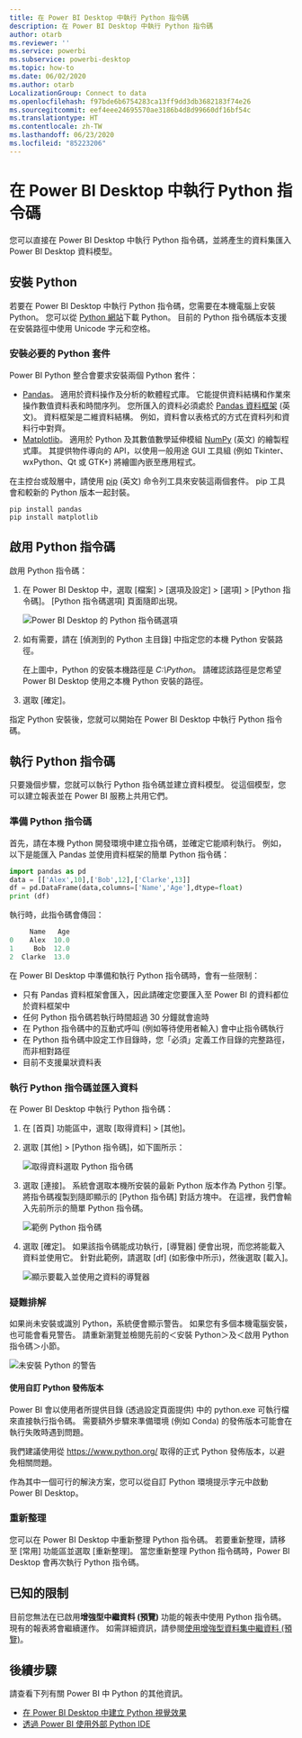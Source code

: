 ```yaml
---
title: 在 Power BI Desktop 中執行 Python 指令碼
description: 在 Power BI Desktop 中執行 Python 指令碼
author: otarb
ms.reviewer: ''
ms.service: powerbi
ms.subservice: powerbi-desktop
ms.topic: how-to
ms.date: 06/02/2020
ms.author: otarb
LocalizationGroup: Connect to data
ms.openlocfilehash: f97bde6b6754283ca13ff9dd3db3682183f74e26
ms.sourcegitcommit: eef4eee24695570ae3186b4d8d99660df16bf54c
ms.translationtype: HT
ms.contentlocale: zh-TW
ms.lasthandoff: 06/23/2020
ms.locfileid: "85223206"
---
```

# <a name="run-python-scripts-in-power-bi-desktop"></a>在 Power BI Desktop 中執行 Python 指令碼

您可以直接在 Power BI Desktop 中執行 Python 指令碼，並將產生的資料集匯入 Power BI Desktop 資料模型。

## <a name="install-python"></a>安裝 Python

若要在 Power BI Desktop 中執行 Python 指令碼，您需要在本機電腦上安裝 Python。 您可以從 [Python 網站](https://www.python.org/)下載 Python。 目前的 Python 指令碼版本支援在安裝路徑中使用 Unicode 字元和空格。

### <a name="install-required-python-packages"></a>安裝必要的 Python 套件

Power BI Python 整合會要求安裝兩個 Python 套件：

* [Pandas](https://pandas.pydata.org/)。 適用於資料操作及分析的軟體程式庫。 它能提供資料結構和作業來操作數值資料表和時間序列。 您所匯入的資料必須處於 [Pandas 資料框架](https://www.tutorialspoint.com/python_pandas/python_pandas_dataframe.htm) \(英文\)。 資料框架是二維資料結構。 例如，資料會以表格式的方式在資料列和資料行中對齊。
* [Matplotlib](https://matplotlib.org/)。 適用於 Python 及其數值數學延伸模組 [NumPy](https://www.numpy.org/) \(英文\) 的繪製程式庫。 其提供物件導向的 API，以使用一般用途 GUI 工具組 (例如 Tkinter、wxPython、Qt 或 GTK+) 將繪圖內嵌至應用程式。

在主控台或殼層中，請使用 [pip](https://pip.pypa.io/en/stable/) \(英文\) 命令列工具來安裝這兩個套件。 pip 工具會和較新的 Python 版本一起封裝。

```CMD
pip install pandas
pip install matplotlib
```

## <a name="enable-python-scripting"></a>啟用 Python 指令碼

啟用 Python 指令碼：

1. 在 Power BI Desktop 中，選取 [檔案] > [選項及設定] > [選項] > [Python 指令碼]。 [Python 指令碼選項] 頁面隨即出現。

   ![Power BI Desktop 的 Python 指令碼選項](media/desktop-python-scripts/python-scripts-7.png)

1. 如有需要，請在 [偵測到的 Python 主目錄] 中指定您的本機 Python 安裝路徑。

   在上圖中，Python 的安裝本機路徑是 *C:\Python*。 請確認該路徑是您希望 Power BI Desktop 使用之本機 Python 安裝的路徑。

1. 選取 [確定]。

指定 Python 安裝後，您就可以開始在 Power BI Desktop 中執行 Python 指令碼。

## <a name="run-python-scripts"></a>執行 Python 指令碼

只要幾個步驟，您就可以執行 Python 指令碼並建立資料模型。 從這個模型，您可以建立報表並在 Power BI 服務上共用它們。

### <a name="prepare-a-python-script"></a>準備 Python 指令碼

首先，請在本機 Python 開發環境中建立指令碼，並確定它能順利執行。 例如，以下是能匯入 Pandas 並使用資料框架的簡單 Python 指令碼：

```python
import pandas as pd
data = [['Alex',10],['Bob',12],['Clarke',13]]
df = pd.DataFrame(data,columns=['Name','Age'],dtype=float)
print (df)
```

執行時，此指令碼會傳回：

```python
     Name   Age
0    Alex  10.0
1     Bob  12.0
2  Clarke  13.0
```

在 Power BI Desktop 中準備和執行 Python 指令碼時，會有一些限制：

* 只有 Pandas 資料框架會匯入，因此請確定您要匯入至 Power BI 的資料都位於資料框架中
* 任何 Python 指令碼若執行時間超過 30 分鐘就會逾時
* 在 Python 指令碼中的互動式呼叫 (例如等待使用者輸入) 會中止指令碼執行
* 在 Python 指令碼中設定工作目錄時，您「必須」定義工作目錄的完整路徑，而非相對路徑
* 目前不支援巢狀資料表

### <a name="run-your-python-script-and-import-data"></a>執行 Python 指令碼並匯入資料

在 Power BI Desktop 中執行 Python 指令碼：

1. 在 [首頁] 功能區中，選取 [取得資料] > [其他]。

1. 選取 [其他] > [Python 指令碼]，如下圖所示：

   ![取得資料選取 Python 指令碼](media/desktop-python-scripts/python-scripts-1.png)

1. 選取 [連接]。 系統會選取本機所安裝的最新 Python 版本作為 Python 引擎。 將指令碼複製到隨即顯示的 [Python 指令碼] 對話方塊中。 在這裡，我們會輸入先前所示的簡單 Python 指令碼。

   ![範例 Python 指令碼](media/desktop-python-scripts/python-scripts-6.png)

1. 選取 [確定]。 如果該指令碼能成功執行，[導覽器] 便會出現，而您將能載入資料並使用它。 針對此範例，請選取 [df] \(如影像中所示\)，然後選取 [載入]。

   ![顯示要載入並使用之資料的導覽器](media/desktop-python-scripts/python-scripts-5.png) 

### <a name="troubleshooting"></a>疑難排解

如果尚未安裝或識別 Python，系統便會顯示警告。 如果您有多個本機電腦安裝，也可能會看見警告。 請重新瀏覽並檢閱先前的＜安裝 Python＞及＜啟用 Python 指令碼＞小節。

![未安裝 Python 的警告](media/desktop-python-scripts/python-scripts-3.png)

#### <a name="using-custom-python-distributions"></a>使用自訂 Python 發佈版本

Power BI 會以使用者所提供目錄 (透過設定頁面提供) 中的 python.exe 可執行檔來直接執行指令碼。 需要額外步驟來準備環境 (例如 Conda) 的發佈版本可能會在執行失敗時遇到問題。

我們建議使用從 https://www.python.org/ 取得的正式 Python 發佈版本，以避免相關問題。

作為其中一個可行的解決方案，您可以從自訂 Python 環境提示字元中啟動 Power BI Desktop。

### <a name="refresh"></a>重新整理

您可以在 Power BI Desktop 中重新整理 Python 指令碼。 若要重新整理，請移至 [常用] 功能區並選取 [重新整理]。 當您重新整理 Python 指令碼時，Power BI Desktop 會再次執行 Python 指令碼。

## <a name="known-limitations"></a>已知的限制

目前您無法在已啟用**增強型中繼資料 (預覽)** 功能的報表中使用 Python 指令碼。 現有的報表將會繼續運作。 如需詳細資訊，請參閱[使用增強型資料集中繼資料 (預覽)](desktop-enhanced-dataset-metadata.md)。 

## <a name="next-steps"></a>後續步驟

請查看下列有關 Power BI 中 Python 的其他資訊。

* [在 Power BI Desktop 中建立 Python 視覺效果](desktop-python-visuals.md)
* [透過 Power BI 使用外部 Python IDE](desktop-python-ide.md)
